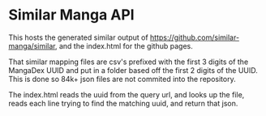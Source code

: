 # Similar Manga API

This hosts the generated similar output of https://github.com/similar-manga/similar, and the index.html for the github pages.

That similar mapping files are csv's prefixed with the first 3 digits of the MangaDex UUID and put in a folder based off the first 2 digits of the UUID.  This is done so 84k+ json files are not commited into the repository.

The index.html reads the uuid from the query url, and looks up the file, reads each line trying to find the matching uuid, and return that json.